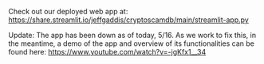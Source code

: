 Check out our deployed web app at: 
https://share.streamlit.io/jeffgaddis/cryptoscamdb/main/streamlit-app.py

Update: The app has been down as of today, 5/16. As we work to fix this, in the meantime, a demo of the app and overview of its functionalities can be found here:
https://www.youtube.com/watch?v=-jgKfx1__34
